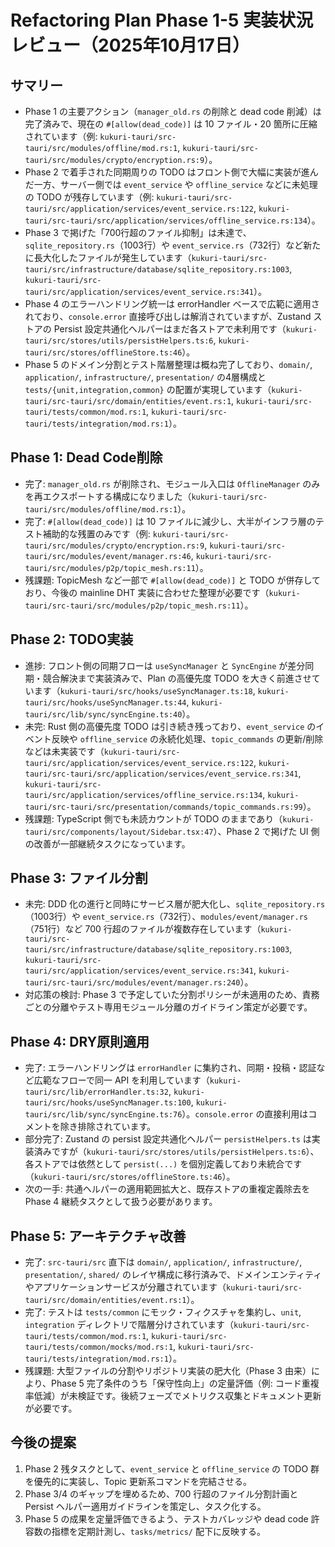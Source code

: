 # Refactoring Plan Phase 1-5 実装状況レビュー（2025年10月17日）

## サマリー
- Phase 1 の主要アクション（`manager_old.rs` の削除と dead code 削減）は完了済みで、現在の `#[allow(dead_code)]` は 10 ファイル・20 箇所に圧縮されています（例: `kukuri-tauri/src-tauri/src/modules/offline/mod.rs:1`, `kukuri-tauri/src-tauri/src/modules/crypto/encryption.rs:9`）。
- Phase 2 で着手された同期周りの TODO はフロント側で大幅に実装が進んだ一方、サーバー側では `event_service` や `offline_service` などに未処理の TODO が残存しています（例: `kukuri-tauri/src-tauri/src/application/services/event_service.rs:122`, `kukuri-tauri/src-tauri/src/application/services/offline_service.rs:134`）。
- Phase 3 で掲げた「700行超のファイル抑制」は未達で、`sqlite_repository.rs`（1003行）や `event_service.rs`（732行）など新たに長大化したファイルが発生しています（`kukuri-tauri/src-tauri/src/infrastructure/database/sqlite_repository.rs:1003`, `kukuri-tauri/src-tauri/src/application/services/event_service.rs:341`）。
- Phase 4 のエラーハンドリング統一は errorHandler ベースで広範に適用されており、`console.error` 直接呼び出しは解消されていますが、Zustand ストアの Persist 設定共通化ヘルパーはまだ各ストアで未利用です（`kukuri-tauri/src/stores/utils/persistHelpers.ts:6`, `kukuri-tauri/src/stores/offlineStore.ts:46`）。
- Phase 5 のドメイン分割とテスト階層整理は概ね完了しており、`domain/`, `application/`, `infrastructure/`, `presentation/` の4層構成と `tests/{unit,integration,common}` の配置が実現しています（`kukuri-tauri/src-tauri/src/domain/entities/event.rs:1`, `kukuri-tauri/src-tauri/tests/common/mod.rs:1`, `kukuri-tauri/src-tauri/tests/integration/mod.rs:1`）。

## Phase 1: Dead Code削除
- 完了: `manager_old.rs` が削除され、モジュール入口は `OfflineManager` のみを再エクスポートする構成になりました（`kukuri-tauri/src-tauri/src/modules/offline/mod.rs:1`）。
- 完了: `#[allow(dead_code)]` は 10 ファイルに減少し、大半がインフラ層のテスト補助的な残置のみです（例: `kukuri-tauri/src-tauri/src/modules/crypto/encryption.rs:9`, `kukuri-tauri/src-tauri/src/modules/event/manager.rs:46`, `kukuri-tauri/src-tauri/src/modules/p2p/topic_mesh.rs:11`）。
- 残課題: TopicMesh など一部で `#[allow(dead_code)]` と TODO が併存しており、今後の mainline DHT 実装に合わせた整理が必要です（`kukuri-tauri/src-tauri/src/modules/p2p/topic_mesh.rs:11`）。

## Phase 2: TODO実装
- 進捗: フロント側の同期フローは `useSyncManager` と `SyncEngine` が差分同期・競合解決まで実装済みで、Plan の高優先度 TODO を大きく前進させています（`kukuri-tauri/src/hooks/useSyncManager.ts:18`, `kukuri-tauri/src/hooks/useSyncManager.ts:44`, `kukuri-tauri/src/lib/sync/syncEngine.ts:40`）。
- 未完: Rust 側の高優先度 TODO は引き続き残っており、`event_service` のイベント反映や `offline_service` の永続化処理、`topic_commands` の更新/削除などは未実装です（`kukuri-tauri/src-tauri/src/application/services/event_service.rs:122`, `kukuri-tauri/src-tauri/src/application/services/event_service.rs:341`, `kukuri-tauri/src-tauri/src/application/services/offline_service.rs:134`, `kukuri-tauri/src-tauri/src/presentation/commands/topic_commands.rs:99`）。
- 残課題: TypeScript 側でも未読カウントが TODO のままであり（`kukuri-tauri/src/components/layout/Sidebar.tsx:47`）、Phase 2 で掲げた UI 側の改善が一部継続タスクになっています。

## Phase 3: ファイル分割
- 未完: DDD 化の進行と同時にサービス層が肥大化し、`sqlite_repository.rs`（1003行）や `event_service.rs`（732行）、`modules/event/manager.rs`（751行）など 700 行超のファイルが複数存在しています（`kukuri-tauri/src-tauri/src/infrastructure/database/sqlite_repository.rs:1003`, `kukuri-tauri/src-tauri/src/application/services/event_service.rs:341`, `kukuri-tauri/src-tauri/src/modules/event/manager.rs:240`）。
- 対応策の検討: Phase 3 で予定していた分割ポリシーが未適用のため、責務ごとの分離やテスト専用モジュール分離のガイドライン策定が必要です。

## Phase 4: DRY原則適用
- 完了: エラーハンドリングは `errorHandler` に集約され、同期・投稿・認証など広範なフローで同一 API を利用しています（`kukuri-tauri/src/lib/errorHandler.ts:32`, `kukuri-tauri/src/hooks/useSyncManager.ts:100`, `kukuri-tauri/src/lib/sync/syncEngine.ts:76`）。`console.error` の直接利用はコメントを除き排除されています。
- 部分完了: Zustand の persist 設定共通化ヘルパー `persistHelpers.ts` は実装済みですが（`kukuri-tauri/src/stores/utils/persistHelpers.ts:6`）、各ストアでは依然として `persist(...)` を個別定義しており未統合です（`kukuri-tauri/src/stores/offlineStore.ts:46`）。
- 次の一手: 共通ヘルパーの適用範囲拡大と、既存ストアの重複定義除去を Phase 4 継続タスクとして扱う必要があります。

## Phase 5: アーキテクチャ改善
- 完了: `src-tauri/src` 直下は `domain/`, `application/`, `infrastructure/`, `presentation/`, `shared/` のレイヤ構成に移行済みで、ドメインエンティティやアプリケーションサービスが分離されています（`kukuri-tauri/src-tauri/src/domain/entities/event.rs:1`）。
- 完了: テストは `tests/common` にモック・フィクスチャを集約し、`unit`, `integration` ディレクトリで階層分けされています（`kukuri-tauri/src-tauri/tests/common/mod.rs:1`, `kukuri-tauri/src-tauri/tests/common/mocks/mod.rs:1`, `kukuri-tauri/src-tauri/tests/integration/mod.rs:1`）。
- 残課題: 大型ファイルの分割やリポジトリ実装の肥大化（Phase 3 由来）により、Phase 5 完了条件のうち「保守性向上」の定量評価（例: コード重複率低減）が未検証です。後続フェーズでメトリクス収集とドキュメント更新が必要です。

## 今後の提案
1. Phase 2 残タスクとして、`event_service` と `offline_service` の TODO 群を優先的に実装し、Topic 更新系コマンドを完結させる。
2. Phase 3/4 のギャップを埋めるため、700 行超のファイル分割計画と Persist ヘルパー適用ガイドラインを策定し、タスク化する。
3. Phase 5 の成果を定量評価できるよう、テストカバレッジや dead code 許容数の指標を定期計測し、`tasks/metrics/` 配下に反映する。
